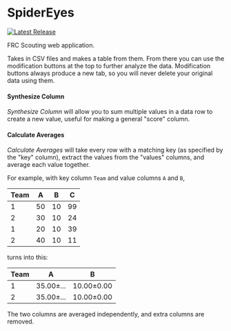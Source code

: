 # SpiderEyes

[![Latest Release](https://img.shields.io/github/release/Team5818/SpiderEyes.svg?style=flat-square)](https://github.com/Team5818/SpiderEyes/releases)

FRC Scouting web application.

Takes in CSV files and makes a table from them.
From there you can use the modification buttons at the top to further analyze
the data. Modification buttons always produce a new tab, so you will never
delete your original data using them.

#### Synthesize Column
*Synthesize Column* will allow you to sum multiple values in a data
row to create a new value, useful for making a general "score" column.

#### Calculate Averages
*Calculate Averages* will take every row with a matching key (as specified
by the "key" column), extract the values from the "values" columns, and
average each value together.

For example, with key column `Team` and value columns `A` and `B`,

|Team|A   |B   |C   |
|----|----|----|----|
|1   |50  |10  |99  |
|2   |30  |10  |24  |
|1   |20  |10  |39  |
|2   |40  |10  |11  |

turns into this:

|Team|A        |B         |
|----|---------|----------|
|1   |35.00±...|10.00±0.00|
|2   |35.00±...|10.00±0.00|

The two columns are averaged independently, and extra columns are removed.

